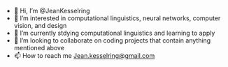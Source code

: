 - 👋 Hi, I’m @JeanKesselring
- 👀 I’m interested in computational linguistics, neural networks, computer vision, and design 
- 🌱 I’m currently stdying computational linguistics and learning to apply 
- 💞️ I’m looking to collaborate on coding projects that contain anything mentioned above
- 📫 How to reach me Jean.kesselring@gmail.com

<!---
JeanKesselring/JeanKesselring is a ✨ special ✨ repository because its `README.md` (this file) appears on your GitHub profile.
You can click the Preview link to take a look at your changes.
--->
